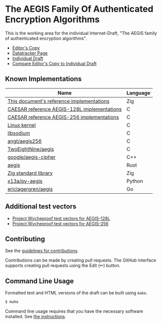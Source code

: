 # The AEGIS Family Of Authenticated Encryption Algorithms

This is the working area for the individual Internet-Draft, "The AEGIS family of authenticated encryption algorithms".

* [Editor's Copy](https://jedisct1.github.io/draft-aegis-aead/#go.draft-denis-aegis-aead.html)
* [Datatracker Page](https://datatracker.ietf.org/doc/draft-denis-aegis-aead)
* [Individual Draft](https://datatracker.ietf.org/doc/html/draft-denis-aegis-aead)
* [Compare Editor's Copy to Individual Draft](https://jedisct1.github.io/draft-aegis-aead/#go.draft-denis-aegis-aead.diff)


## Known Implementations

| Name                                                                                                                          | Language |
| ----------------------------------------------------------------------------------------------------------------------------- | -------- |
| [This document's reference implementations](https://github.com/jedisct1/draft-aegis-aead/tree/main/reference-implementations) | Zig      |
| [CAESAR reference AEGIS-128L implementations](https://github.com/jedisct1/supercop/tree/master/crypto_aead/aegis128l)         | C        |
| [CAESAR reference AEGIS-256 implementations](https://github.com/jedisct1/supercop/tree/master/crypto_aead/aegis256)           | C        |
| [Linux kernel](https://cregit.linuxsources.org/code/5.0/arch/x86/crypto/aegis128l-aesni-glue.c.html)                          | C        |
| [libsodium](https://libsodium.org)                                                                                            | C        |
| [angt/aegis256](https://github.com/angt/aegis256)                                                                             | C        |
| [TwoEightNine/aegis](https://github.com/TwoEightNine/aegis)                                                                   | C        |
| [google/aegis-cipher](https://github.com/google/aegis_cipher)                                                                 | C++      |
| [aegis](https://crates.io/crates/aegis)                                                                                       | Rust     |
| [Zig standard library](https://github.com/ziglang/zig/blob/master/lib/std/crypto/aegis.zig)                                   | Zig      |
| [x13a/py-aegis](https://github.com/x13a/py-aegis)                                                                             | Python   |
| [ericlagergren/aegis](https://github.com/ericlagergren/aegis)                                                                 | Go       |

## Additional test vectors

* [Project Wycheproof test vectors for AEGIS-128L](https://github.com/google/wycheproof/blob/master/testvectors/aegis128L_test.json)
* [Project Wycheproof test vectors for AEGIS-256](https://github.com/google/wycheproof/blob/master/testvectors/aegis256_test.json)

## Contributing

See the
[guidelines for contributions](https://github.com/jedisct1/draft-aegis-aead/blob/main/CONTRIBUTING.md).

Contributions can be made by creating pull requests.
The GitHub interface supports creating pull requests using the Edit (✏) button.


## Command Line Usage

Formatted text and HTML versions of the draft can be built using `make`.

```sh
$ make
```

Command line usage requires that you have the necessary software installed.  See
[the instructions](https://github.com/martinthomson/i-d-template/blob/main/doc/SETUP.md).

